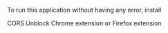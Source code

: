 To run this application without having any error, install

CORS Unblock Chrome extension or Firefox extension